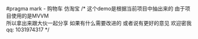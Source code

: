 
#pragma mark - 购物车 仿淘宝
/* 
这个demo是根据当前项目中抽出来的  由于项目使用的是MVVM  
所以拿出来跟大伙一起分享   如果有什么需要改进的   或者说有更好的意见   欢迎密我
qq: 1031974317
*/


